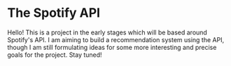 # The Spotify API
Hello! This is a project in the early stages which will be based around Spotify's API. I am aiming to build a recommendation system using the API, though I am still formulating ideas for some more interesting and precise goals for the project. Stay tuned!